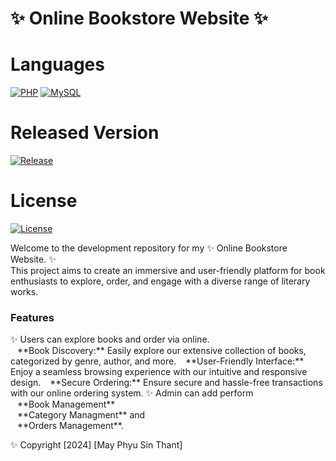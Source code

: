# ✨ Online Bookstore Website ✨
# Languages
[![PHP](https://img.shields.io/badge/PHP-blue)](https://www.php.net/)
[![MySQL](https://img.shields.io/badge/MySQL-blue)](https://www.mysql.com/)

# Released Version
[![Release](https://badgen.net/github/release/mayphyusinthant/bookstore?include_prereleases&label=Release)](https://github.com/mayphyusinthant/bookstore/releases/tag/v1.0-beta)<br/>

# License
[![License](https://img.shields.io/badge/License-Apache%202.0-blue.svg)](LICENSE)

Welcome to the development repository for my ✨ Online Bookstore Website. ✨ <br/>
This project aims to create an immersive and user-friendly platform for book enthusiasts to explore, order, and engage with a diverse range of literary works.

<h3> Features </h3>
✨ Users can explore books and order via online.<br/>
&ensp; **Book Discovery:** Easily explore our extensive collection of books, categorized by genre, author, and more.
&ensp; **User-Friendly Interface:** Enjoy a seamless browsing experience with our intuitive and responsive design.
&ensp; **Secure Ordering:** Ensure secure and hassle-free transactions with our online ordering system.
✨ Admin can add perform <br/>
&ensp; **Book Management** <br/>
&ensp; **Category Managment** and <br/>
&ensp; **Orders Management**.

✨ Copyright [2024] [May Phyu Sin Thant]
